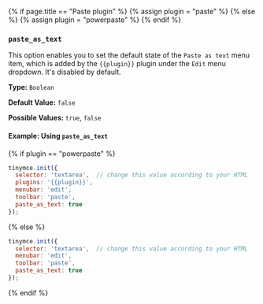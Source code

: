 {% if page.title == "Paste plugin" %}
  {% assign plugin = "paste" %}
{% else %}
  {% assign plugin = "powerpaste" %}
{% endif %}
### `paste_as_text`

This option enables you to set the default state of the `Paste as text` menu item, which is added by the `{{plugin}}` plugin under the `Edit` menu dropdown. It's disabled by default.

**Type:** `Boolean`

**Default Value:** `false`

**Possible Values:** `true`, `false`

#### Example: Using `paste_as_text`

{% if plugin == "powerpaste" %}
```js
tinymce.init({
  selector: 'textarea',  // change this value according to your HTML
  plugins: '{{plugin}}',
  menubar: 'edit',
  toolbar: 'paste',
  paste_as_text: true
});
```
{% else %}
```js
tinymce.init({
  selector: 'textarea',  // change this value according to your HTML
  menubar: 'edit',
  toolbar: 'paste',
  paste_as_text: true
});
```
{% endif %}

